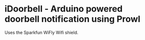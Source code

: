 iDoorbell - Arduino powered doorbell notification using Prowl
=============================================================

Uses the Sparkfun WiFly Wifi shield.


